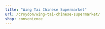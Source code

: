 ```yaml
---
title: "Wing Tai Chinese Supermarket"
url: /croydon/wing-tai-chinese-supermarket/
shop: convenience
---
```

